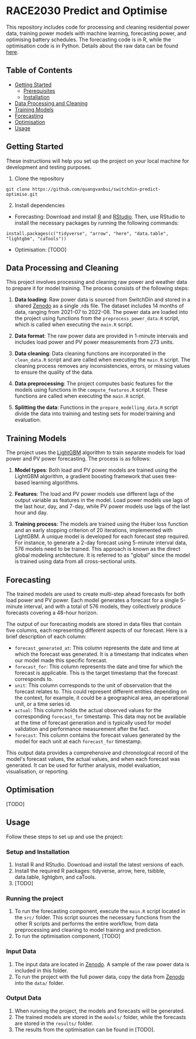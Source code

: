 # RACE2030 Predict and Optimise

This repository includes code for processing and cleaning residential power data, training power models with machine learning, forecasting power, and optimising battery schedules. The forecasting code is in R, while the optimisation code is in Python. Details about the raw data can be found [here](https://github.com/quangvanbui/RACE2030-predict-optimise/tree/main/processed_data/public_data.md).

## Table of Contents

- [Getting Started](#getting-started)
  - [Prerequisites](#prerequisites)
  - [Installation](#installation)
- [Data Processing and Cleaning](#data-processing-and-cleaning)
- [Training Models](#training-models)
- [Forecasting](#forecasting)
- [Optimisation](#optimisation)
- [Usage](#usage)

## Getting Started

These instructions will help you set up the project on your local machine for development and testing purposes.

1. Clone the repository

```
git clone https://github.com/quangvanbui/switchdin-predict-optimise.git
```

2. Install dependencies

- Forecasting: Download and install [R](https://cran.rstudio.com/) and [RStudio](https://posit.co/download/rstudio-desktop/). Then, use RStudio to install the necessary packages by running the following commands:

```
install.packages(c("tidyverse", "arrow", "here", "data.table", "lightgbm", "caTools"))
```

- Optimisation: [TODO]

## Data Processing and Cleaning

This project involves processing and cleaning raw power and weather data to prepare it for model training. The process consists of the following steps:

1. **Data loading**:  Raw power data is sourced from SwitchDin and stored in a shared [Zenodo](https://zenodo.org/) as a single .rds file. The dataset includes 14 months of data, ranging from 2021-07 to 2022-08. The power data are loaded into the project using functions from the `preprocess_power_data.R` script, which is called when executing the `main.R` script.

2. **Data format**: The raw power data are provided in 1-minute intervals and includes load power and PV power measurements from 273 units.

3. **Data cleaning**: Data cleaning functions are incorporated in the `clean_data.R` script and are called when executing the `main.R` script. The cleaning process removes any inconsistencies, errors, or missing values to ensure the quality of the data.

4. **Data preprocessing**: The project computes basic features for the models using functions in the `compute_features.R` script. These functions are called when executing the `main.R` script.

5. **Splitting the data**: Functions in the `prepare_modelling_data.R` script divide the data into training and testing sets for model training and evaluation.

## Training Models

The project uses the [LightGBM](https://github.com/microsoft/LightGBM) algorithm to train separate models for load power and PV power forecasting. The process is as follows:

1. **Model types**: Both load and PV power models are trained using the LightGBM algorithm, a gradient boosting framework that uses tree-based learning algorithms.

2. **Features**: The load and PV power models use different lags of the output variable as features in the model. Load power models use lags of the last hour, day, and 7-day, while PV power models use lags of the last hour and day.

3. **Training process**: The models are trained using the Huber loss function and an early stopping criterion of 20 iterations, implemented with LightGBM. A unique model is developed for each forecast step required. For instance, to generate a 2-day forecast using 5-minute interval data, 576 models need to be trained. This approach is known as the direct global modeling architecture. It is referred to as "global" since the model is trained using data from all cross-sectional units.

## Forecasting

The trained models are used to create multi-step ahead forecasts for both load power and PV power. Each model generates a forecast for a single 5-minute interval, and with a total of 576 models, they collectively produce forecasts covering a 48-hour horizon.

The output of our forecasting models are stored in data files that contain five columns, each representing different aspects of our forecast. Here is a brief description of each column:

* `forecast_generated_at`: This column represents the date and time at which the forecast was generated. It is a timestamp that indicates when our model made this specific forecast.
* `forecast_for`: This column represents the date and time for which the forecast is applicable. This is the target timestamp that the forecast corresponds to.
* `unit`: This column corresponds to the unit of observation that the forecast relates to. This could represent different entities depending on the context, for example, it could be a geographical area, an operational unit, or a time series id.
* `actual`: This column holds the actual observed values for the corresponding `forecast_for` timestamp. This data may not be available at the time of forecast generation and is typically used for model validation and performance measurement after the fact.
* `forecast`: This column contains the forecast values generated by the model for each unit at each `forecast_for` timestamp.

This output data provides a comprehensive and chronological record of the model's forecast values, the actual values, and when each forecast was generated. It can be used for further analysis, model evaluation, visualisation, or reporting.

## Optimisation

[TODO]

## Usage

Follow these steps to set up and use the project:

### Setup and Installation

1. Install R and RStudio. Download and install the latest versions of each.
2. Install the required R packages: tidyverse, arrow, here, tsibble, data.table, lightgbm, and caTools.
3. [TODO]

### Running the project

1. To run the forecasting component, execute the `main.R` script located in the `src/` folder. This script sources the necessary functions from the other R scripts and performs the entire workflow, from data preprocessing and cleaning to model training and prediction.
2. To run the optimisation component, [TODO]

### Input Data

1. The input data are located in [Zenodo](https://zenodo.org/). A sample of the raw power data is included in this folder.
2. To run the project with the full power data, copy the data from [Zenodo](https://zenodo.org/) into the `data/` folder.

### Output Data

1. When running the project, the models and forecasts will be generated.
2. The trained models are stored in the `models/` folder, while the forecasts are stored in the `results/` folder.
3. The results from the optimisation can be found in [TODO].
